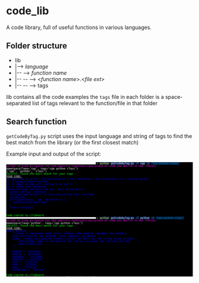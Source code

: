 # code_lib
A code library, full of useful functions in various languages.

## Folder structure
 - lib
 - |--> *language*
 - |-- --> *function name*
 - |-- -- --> <*function name*>.<*file ext*>
 - |-- -- --> tags

lib contains all the code examples
the `tags` file in each folder is a space-separated list of tags relevant to the function/file in that folder

## Search function
`getCodeByTag.py` script uses the input language and string of tags to find the best match from the library (or the first closest match)

Example input and output of the script:

![example](readme_demo.PNG "sample script")
